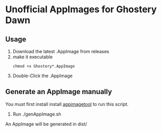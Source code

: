 # Unofficial AppImages for Ghostery Dawn

## Usage

1) Download the latest .AppImage from releases
2) make it executable
    ```
    chmod +x Ghostery*.AppImage
    ```
3) Double-Click the .AppImage

## Generate an AppImage manually

You must first install install [appimagetool](https://appimage.github.io/appimagetool/) to run this script.

1) Run ./genAppImage.sh

An AppImage will be generated in dist/
